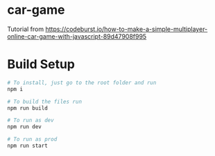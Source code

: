 # car-game
Tutorial from https://codeburst.io/how-to-make-a-simple-multiplayer-online-car-game-with-javascript-89d47908f995

# Build Setup
```bash
# To install, just go to the root folder and run
npm i

# To build the files run
npm run build

# To run as dev
npm run dev

# To run as prod
npm run start
```